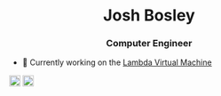 <h1 align="center">Josh Bosley</h1>
<h3 align="center">Computer Engineer</h3>

- 📝 Currently working on the [Lambda Virtual Machine](https://gitlab.com/lambdavm/lvm)

<a href="https://dev.to/bosley" target="blank"><img align="center" src="https://cdn.jsdelivr.net/npm/simple-icons@3.0.1/icons/dev-dot-to.svg" alt="bosley" height="20" width="20" /></a>
<a href="https://linkedin.com/in/joshabosley" target="blank"><img align="center" src="https://cdn.jsdelivr.net/npm/simple-icons@3.0.1/icons/linkedin.svg" alt="joshabosley" height="20" width="20" /></a>
</p>
